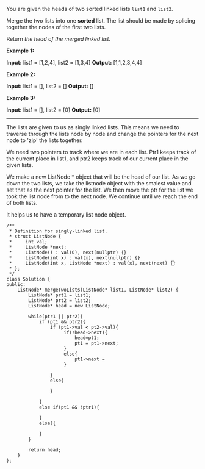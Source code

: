 You are given the heads of two sorted linked lists `list1` and `list2`.

Merge the two lists into one **sorted** list. The list should be made by splicing together the nodes of the first two lists.

Return _the head of the merged linked list_.

**Example 1:**

**Input:** list1 = [1,2,4], list2 = [1,3,4]
**Output:** [1,1,2,3,4,4]

**Example 2:**

**Input:** list1 = [], list2 = []
**Output:** []

**Example 3:**

**Input:** list1 = [], list2 = [0]
**Output:** [0]

---

The lists are given to us as singly linked lists. This means we need to traverse through the lists node by node and change the pointers for the next node to 'zip' the lists together. 

We need two pointers to track where we are in each list. Ptr1 keeps track of the current place in list1, and ptr2 keeps track of our current place in the given lists. 

We make a new ListNode * object that will be the head of our list. As we go down the two lists, we take the listnode object with the smalest value and set that as the next pointer for the list. We then move the ptr for the list we took the list node from to the next node. We continue until we reach the end of both lists. 

It helps us to have a temporary list node object. 


```
/**
 * Definition for singly-linked list.
 * struct ListNode {
 *     int val;
 *     ListNode *next;
 *     ListNode() : val(0), next(nullptr) {}
 *     ListNode(int x) : val(x), next(nullptr) {}
 *     ListNode(int x, ListNode *next) : val(x), next(next) {}
 * };
 */
class Solution {
public:
    ListNode* mergeTwoLists(ListNode* list1, ListNode* list2) {
        ListNode* prt1 = list1;
        ListNode* prt2 = list2;
        ListNode* head = new ListNode;
        
        while(ptr1 || ptr2){
	        if (pt1 && ptr2){
		        if (pt1->val < pt2->val){
			         if(!head->next){
				         head=pt1;
				         pt1 = pt1->next;
			         }
			         else{
				         pt1->next = 
			         }
			        
		        }
		        else{
			        
		        }
		        
	        }
	        else if(pt1 && !ptr1){
	        
	        }
	        else({
	        
	        }
        }
        
        return head; 
    }
};
```

